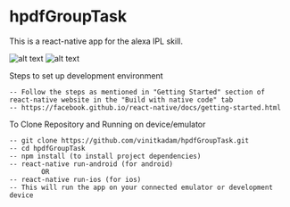 # hpdfGroupTask

This is a react-native app for the alexa IPL skill. 

![alt text](http://vinit.ga/photos/1.1.png)	![alt text](http://vinit.ga/photos/1.2.png)

Steps to set up development environment

	-- Follow the steps as mentioned in "Getting Started" section of react-native website in the "Build with native code" tab
	-- https://facebook.github.io/react-native/docs/getting-started.html

To Clone Repository and Running on device/emulator

	-- git clone https://github.com/vinitkadam/hpdfGroupTask.git	
	-- cd hpdfGroupTask
	-- npm install (to install project dependencies)
	-- react-native run-android (for android)
			OR
	-- react-native run-ios (for ios)
	-- This will run the app on your connected emulator or development device
